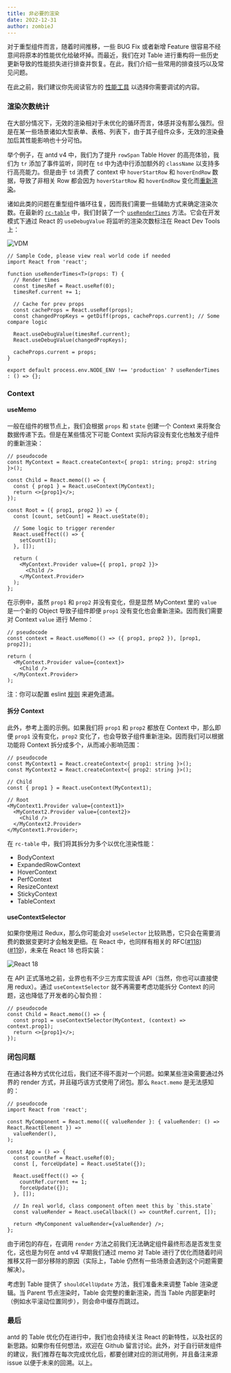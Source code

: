 ```yaml
---
title: 非必要的渲染
date: 2022-12-31
author: zombieJ
---
```


对于重型组件而言，随着时间推移，一些 BUG Fix 或者新增 Feature 很容易不经意间将原本的性能优化给破坏掉。而最近，我们在对 Table 进行重构将一些历史更新导致的性能损失进行排查并恢复。在此，我们介绍一些常用的排查技巧以及常见问题。

在此之前，我们建议你先阅读官方的 [性能工具](https://reactjs.org/docs/perf.html) 以选择你需要调试的内容。

### 渲染次数统计

在大部分情况下，无效的渲染相对于未优化的循环而言，体感并没有那么强烈。但是在某一些场景诸如大型表单、表格、列表下，由于其子组件众多，无效的渲染叠加后其性能影响也十分可怕。

举个例子，在 antd v4 中，我们为了提升 `rowSpan` Table Hover 的高亮体验，我们为 `tr` 添加了事件监听，同时在 `td` 中为选中行添加额外的 `className` 以支持多行高亮能力。但是由于 `td` 消费了 context 中 `hoverStartRow` 和 `hoverEndRow` 数据，导致了非相关 Row 都会因为 `hoverStartRow` 和 `hoverEndRow` 变化而[重新渲染](https://github.com/ant-design/ant-design/issues/33342)。

诸如此类的问题在重型组件循环往复，因而我们需要一些辅助方式来确定渲染次数。在最新的 [`rc-table`](https://github.com/react-component/table) 中，我们封装了一个 [`useRenderTimes`](https://github.com/react-component/table/blob/ecf3fdb77523b370ee86e19164e95f00e65281a8/src/hooks/useRenderTimes.tsx) 方法。它会在开发模式下通过 React 的 `useDebugValue` 将监听的渲染次数标注在 React Dev Tools 上：

![VDM](https://mdn.alipayobjects.com/huamei_7uahnr/afts/img/A*vlwQQIcEXFkAAAAAAAAAAAAADrJ8AQ/original)

```tsx
// Sample Code, please view real world code if needed
import React from 'react';

function useRenderTimes<T>(props: T) {
  // Render times
  const timesRef = React.useRef(0);
  timesRef.current += 1;

  // Cache for prev props
  const cacheProps = React.useRef(props);
  const changedPropKeys = getDiff(props, cacheProps.current); // Some compare logic

  React.useDebugValue(timesRef.current);
  React.useDebugValue(changedPropKeys);

  cacheProps.current = props;
}

export default process.env.NODE_ENV !== 'production' ? useRenderTimes : () => {};
```

### Context

#### useMemo

一般在组件的根节点上，我们会根据 `props` 和 `state` 创建一个 Context 来将聚合数据传递下去。但是在某些情况下可能 Context 实际内容没有变化也触发子组件的重新渲染：

```tsx
// pseudocode
const MyContext = React.createContext<{ prop1: string; prop2: string }>();

const Child = React.memo(() => {
  const { prop1 } = React.useContext(MyContext);
  return <>{prop1}</>;
});

const Root = ({ prop1, prop2 }) => {
  const [count, setCount] = React.useState(0);

  // Some logic to trigger rerender
  React.useEffect(() => {
    setCount(1);
  }, []);

  return (
    <MyContext.Provider value={{ prop1, prop2 }}>
      <Child />
    </MyContext.Provider>
  );
};
```

在示例中，虽然 `prop1` 和 `prop2` 并没有变化，但是显然 MyContext 里的 `value` 是一个新的 Object 导致子组件即便 `prop1` 没有变化也会重新渲染。因而我们需要对 Context `value` 进行 Memo：

```tsx
// pseudocode
const context = React.useMemo(() => ({ prop1, prop2 }), [prop1, prop2]);

return (
  <MyContext.Provider value={context}>
    <Child />
  </MyContext.Provider>
);
```

注：你可以配置 eslint [规则](https://github.com/jsx-eslint/eslint-plugin-react/blob/3256c92ca1b3bc7ec3461a89c278c797e7dc18cb/docs/rules/jsx-no-constructed-context-values.md) 来避免遗漏。

#### 拆分 Context

此外，参考上面的示例。如果我们将 `prop1` 和 `prop2` 都放在 Context 中，那么即便 `prop1` 没有变化，`prop2` 变化了，也会导致子组件重新渲染。因而我们可以根据功能将 Context 拆分成多个，从而减小影响范围：

```tsx
// pseudocode
const MyContext1 = React.createContext<{ prop1: string }>();
const MyContext2 = React.createContext<{ prop2: string }>();

// Child
const { prop1 } = React.useContext(MyContext1);

// Root
<MyContext1.Provider value={context1}>
  <MyContext2.Provider value={context2}>
    <Child />
  </MyContext2.Provider>
</MyContext1.Provider>;
```

在 `rc-table` 中，我们将其拆分为多个以优化渲染性能：

- BodyContext
- ExpandedRowContext
- HoverContext
- PerfContext
- ResizeContext
- StickyContext
- TableContext

#### useContextSelector

如果你使用过 Redux，那么你可能会对 `useSelector` 比较熟悉，它只会在需要消费的数据变更时才会触发更细。在 React 中，也同样有相关的 RFC([#118](https://github.com/reactjs/rfcs/pull/118))([#119](https://github.com/reactjs/rfcs/pull/119))，未来在 React 18 也将实装：

![React 18](https://mdn.alipayobjects.com/huamei_7uahnr/afts/img/A*-UFKR7TTSv0AAAAAAAAAAAAADrJ8AQ/original)

在 API 正式落地之前，业界也有不少三方库实现该 API（当然，你也可以直接使用 redux）。通过 `useContextSelector` 就不再需要考虑功能拆分 Context 的问题，这也降低了开发者的心智负担：

```tsx
// pseudocode
const Child = React.memo(() => {
  const prop1 = useContextSelector(MyContext, (context) => context.prop1);
  return <>{prop1}</>;
});
```

### 闭包问题

在通过各种方式优化过后，我们还不得不面对一个问题。如果某些渲染需要通过外界的 render 方式，并且碰巧该方式使用了闭包。那么 `React.memo` 是无法感知的：

```tsx
// pseudocode
import React from 'react';

const MyComponent = React.memo(({ valueRender }: { valueRender: () => React.ReactElement }) =>
  valueRender(),
);

const App = () => {
  const countRef = React.useRef(0);
  const [, forceUpdate] = React.useState({});

  React.useEffect(() => {
    countRef.current += 1;
    forceUpdate({});
  }, []);

  // In real world, class component often meet this by `this.state`
  const valueRender = React.useCallback(() => countRef.current, []);

  return <MyComponent valueRender={valueRender} />;
};
```

由于闭包的存在，在调用 `render` 方法之前我们无法确定组件最终形态是否发生变化，这也是为何在 antd v4 早期我们通过 memo 对 Table 进行了优化而随着时间推移又将一部分移除的原因（实际上，Table 仍然有一些场景会遇到这个问题需要解决）。

考虑到 Table 提供了 `shouldCellUpdate` 方法，我们准备未来调整 Table 渲染逻辑。当 Parent 节点渲染时，Table 会完整的重新渲染，而当 Table 内部更新时（例如水平滚动位置同步），则会命中缓存而跳过。

### 最后

antd 的 Table 优化仍在进行中，我们也会持续关注 React 的新特性，以及社区的新思路。如果你有任何想法，欢迎在 Github 留言讨论。此外，对于自行研发组件的建议，我们推荐在每次完成优化后，都要创建对应的测试用例，并且备注来源 issue 以便于未来的回溯。以上。
